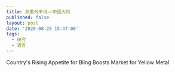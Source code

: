 ```yaml
---
title: 双重外来词——中国大妈
published: false
layout: post
date: '2020-08-29 15:47:06'
tags:
  - 研究
  - 语言
---
```



Country's Rising Appetite for Bling Boosts Market for Yellow Metal
